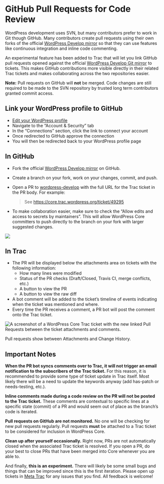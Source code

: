 # GitHub Pull Requests for Code Review

WordPress development uses SVN, but many contributors prefer to work in Git though GitHub. Many contributors create pull requests using their own forks of the official [WordPress Develop mirror](https://github.com/wordpress/wordpress-develop) so that they can use features like continuous integration and inline code commenting.

An experimental feature has been added to Trac that will let you link GitHub pull requests opened against the official [WordPress Develop Git mirror](https://github.com/wordpress/wordpress-develop) to tickets. This makes GitHub contributions more visible directly in their related Trac tickets and makes collaborating across the two repositories easier.

**Note:** Pull requests on GitHub will **not** be merged. Code changes are still required to be made to the SVN repository by trusted long term contributors granted commit access.

## Link your WordPress profile to GitHub

*   [Edit your WordPress profile](https://profiles.wordpress.org/me/edit)
*   Navigate to the “Account & Security” tab
*   In the “Connections” section, click the link to connect your account
*   Once redirected to GitHub approve the connection
*   You will then be redirected back to your WordPress profile page

## In GitHub

*   Fork the official [WordPress Develop mirror](https://github.com/wordpress/wordpress-develop) on GitHub.
*   Create a branch on your fork, work on your changes, commit, and push.
*   Open a PR to [wordpress-develop](https://github.com/wordpress/wordpress-develop) with the full URL for the Trac ticket in the PR body. For example:
    
    > See https://core.trac.wordpress.org/ticket/49295
    
*   To make collaboration easier, make sure to check the “Allow edits and access to secrets by maintainers”. This will allow WordPress Core committers to push directly to the branch on your fork with larger suggested changes.

![](https://make.wordpress.org/core/files/2020/02/example-github-pr-1024x602.png)

## In Trac

*   The PR will be displayed below the attachments area on tickets with the following information:
    *   How many lines were modified
    *   Status of the PR checks (Draft/Closed, Travis CI, merge conflicts, etc.)
    *   A button to view the PR
    *   A button to view the raw diff
*   A bot comment will be added to the ticket’s timeline of events indicating when the ticket was mentioned and where.
*   Every time the PR receives a comment, a PR bot will post the comment onto the Trac ticket.

![A screenshot of a WordPress Core Trac ticket with the new linked Pull Requests between the ticket attachments and comments.](https://make.wordpress.org/core/files/2020/02/Screen-Shot-2020-02-20-at-20.42.53.png)

Pull requests show between Attachments and Change History.

## Important Notes

**When the PR bot syncs comments over to Trac, it will not trigger an email notification to the subscribers of the Trac ticket.** For this reason, it is recommended to provide some type of ticket update in Trac itself. Most likely there will be a need to update the keywords anyway (add has-patch or needs-testing, etc.).

**Inline comments made during a code review on the PR will not be posted to the Trac ticket.** These comments are contextual to specific lines at a specific state (commit) of a PR and would seem out of place as the branch’s code is iterated.

**Pull requests on GitHub are not monitored.** No one will be checking for new pull requests regularly. Pull requests **must** be attached to a Trac ticket to be considered for inclusion in WordPress Core.

**Clean up after yourself occasionally.** Right now, PRs are not automatically closed when the associated Trac ticket is resolved. If you open a PR, do your best to close PRs that have been merged into Core whenever you are able to.

And finally, **this is an experiment.** There will likely be some small bugs and things that can be improved since this is the first iteration. Please open up tickets in [Meta Trac](https://meta.trac.wordpress.org/) for any issues that you find. All feedback is welcome!